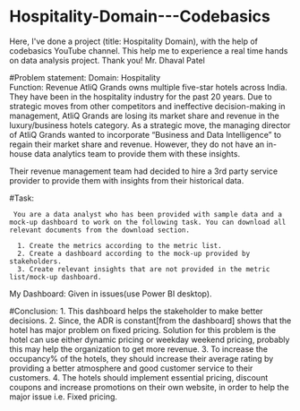 # Hospitality-Domain---Codebasics
Here, I've done a project (title: Hospitality Domain), with the help of codebasics YouTube channel. This help me to experience a real time hands on data analysis project. Thank you! Mr. Dhaval Patel

#Problem statement:
Domain:  Hospitality       
Function: Revenue
      AtliQ Grands owns multiple five-star hotels across India. They have been in the hospitality industry for the past 20 years. Due to strategic moves from other competitors and ineffective decision-making in management, AtliQ Grands are losing its market share and revenue in the luxury/business hotels category. As a strategic move, the managing director of AtliQ Grands wanted to incorporate “Business and Data Intelligence” to regain their market share and revenue. However, they do not have an in-house data analytics team to provide them with these insights.

Their revenue management team had decided to hire a 3rd party service provider to provide them with insights from their historical data.


#Task:  

     You are a data analyst who has been provided with sample data and a mock-up dashboard to work on the following task. You can download all relevant documents from the download section.

      1. Create the metrics according to the metric list.
      2. Create a dashboard according to the mock-up provided by stakeholders.
      3. Create relevant insights that are not provided in the metric list/mock-up dashboard.

My Dashboard:
        Given in issues(use Power BI desktop).

#Conclusion:
       1. This dashboard helps the stakeholder to make better decisions. 
       2. Since, the ADR is constant[from the dashboard] shows that the hotel has major problem on fixed pricing. Solution for this problem is the hotel can use either dynamic pricing or weekday weekend pricing, probably this may help the organization  to get more revenue.
       3. To increase the occupancy% of the hotels, they should increase their average rating by providing a better atmosphere and good customer service to their customers.
       4. The hotels should implement essential pricing, discount coupons and increase promotions on their own website, in order to help the major issue i.e. Fixed pricing.  
         
